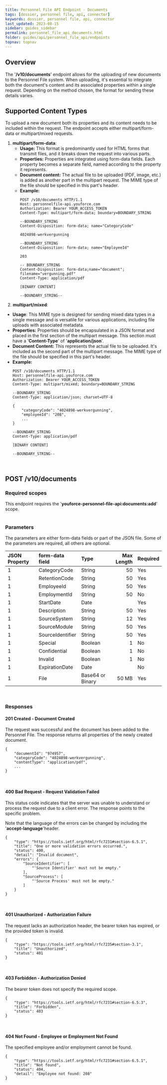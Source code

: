 ```yaml
---
title: Personnel File API Endpoint - Documents
tags: [dossier, personnel file, api, connector]
keywords: dossier, personnel file, api, connector
last_updated: 2023-08-15
sidebar: guides_sidebar
permalink: personnel_file_api_documents.html
folder: guides/api/personnel_file_api/endpoints
topnav: topnav
---
```


## Overview
The '**/v10/documents**' endpoint allows for the uploading of new documents to the Personnel File system. When uploading, it's essential to integrate both the document's content and its associated properties within a single request. Depending on the method chosen, the format for sending these details varies. 

## Supported Content Types

To upload a new document both its properties and its content needs to be included within the request. The endpoint accepts either multipart/form-data or multipart/mixed requests.

1. **multipart/form-data**:
   - **Usage:** This format is predominantly used for HTML forms that transmit files, and it
     breaks down the request into various parts.
   - **Properties:** Properties are integrated using form-data fields. Each property becomes a
     separate field, named according to the property it represents.
   - **Document content:** The actual file to be uploaded (PDF, image, etc.) is added as another
     part in the multipart request. The MIME type of the file should be specified in this part's header.
   - **Example:**
        ```
        POST /v10/documents HTTP/1.1
        Host: personnelfile-api.youforce.com
        Authorization: Bearer YOUR_ACCESS_TOKEN
        Content-Type: multipart/form-data; boundary=BOUNDARY_STRING
        
        --BOUNDARY_STRING
        Content-Disposition: form-data; name="CategoryCode"

        4024898-werkvergunning

        --BOUNDARY_STRING
        Content-Disposition: form-data; name="EmployeeId"

        203

        -- BOUNDARY_STRING
        Content-Disposition: form-data;name="document"; filename="vergunning.pdf"
        Content-Type: application/pdf

        [BINARY CONTENT]

        --BOUNDARY_STRING--
        ```
&nbsp;
2. **multipart/mixed**:
   - **Usage**: This MIME type is designed for sending mixed data types in a single message and is versatile
     for various applications, including file uploads with associated metadata.
   - **Properties:** Properties should be encapsulated in a JSON format and placed in the first section of
     the multipart message. This section must have a '**Content-Type**' of '**application/json**'.
   - **Document Content:** This represents the actual file to be uploaded. It's included as the second
     part of the multipart message. The MIME type of the file should be specified in this part's header.
   - **Example:**
        ```
        POST /v10/documents HTTP/1.1
        Host: personnelfile-api.youforce.com
        Authorization: Bearer YOUR_ACCESS_TOKEN
        Content-Type: multipart/mixed; boundary=BOUNDARY_STRING
        
        --BOUNDARY_STRING
        Content-Type: application/json; charset=UTF-8

        {
            "categoryCode": "4024898-werkvergunning",
            "employeeId": "208",
            ...
        }

        --BOUNDARY_STRING
        Content-Type: application/pdf

        [BINARY CONTENT]

        --BOUNDARY_STRING--
        ```

&nbsp;
## POST /v10/documents
### Required scopes
This endpoint requires the '**youforce-personnel-file-api:documents:add**' scope.  
&nbsp;
### Parameters

The parameters are either form-data fields or part of the JSON file. Some of the parameters are required, all others are optional.

| JSON Property | form-data field | Type | Max Length | Required |
|:--------------|:----------------|:-----|-----------:|:---------|
|              1|CategoryCode|String|50|Yes| 
|              1|RetentionCode|String|50|Yes| 
|              1|EmployeeId|String|50|Yes| 
|              1|EmploymentId|String|50|No| 
|              1|StartDate|Date||Yes| 
|              1|Description|String|50|Yes| 
|              1|SourceSystem|String|12|Yes| 
|              1|SourceModule|String|50|Yes| 
|              1|SourceIdentifier|String|50|Yes| 
|              1|Special|Boolean|1|No| 
|              1|Confidential|Boolean|1|No| 
|              1|Invalid|Boolean|1|No| 
|              1|ExpirationDate|Date||No| 
|              1|File|Base64 or Binary|50 MB|Yes| 

&nbsp;
### Responses  
#### 201 Created - Document Created  
The request was successful and the document has been added to the Personnel File. The response returns all properties
of the newly created document.
```
{
    "documentId": "974957",
    "categoryCode": "4024898-werkvergunning",
    "contentType": "application/pdf",
    ...
}
```
&nbsp;
#### 400 Bad Request - Request Validation Failed  
This status code indicates that the server was unable to understand or process the request due
to a client error. The response points to the specific problem.

Note that the language of the errors can be changed by including the '**accept-language**'header. 
```
{
    "type": "https://tools.ietf.org/html/rfc7231#section-6.5.1",
    "title": "One or more validation errors occurred.",
    "status": 400,
    "detail": "Invalid document",
    "errors": {
        "SourceIdentifier": [
            "'Source Identifier' must not be empty."
        ],
        "SourceProcess": [
            "'Source Process' must not be empty."
        ]
    }
}
```
&nbsp;
#### 401 Unauthorized - Authorization Failure  
The request lacks an authorization header, the bearer token has expired, or the provided token is invalid.
```
{
    "type": "https://tools.ietf.org/html/rfc7235#section-3.1",
    "title": "Unauthorized",
    "status": 401
}
```
&nbsp;
#### 403 Forbidden - Authorization Denied  
The bearer token does not specify the required scope.
```
{
    "type": "https://tools.ietf.org/html/rfc7231#section-6.5.3",
    "title": "Forbidden",
    "status": 403
}
```
&nbsp;  
#### 404 Not Found - Employee or Employment Not Found  
The specified employee and/or employment cannot be found.
```
{
    "type": "https://tools.ietf.org/html/rfc7231#section-6.5.1",
    "title": "Not found",
    "status": 404,
    "detail": "Employee not found: 208"
}
```
